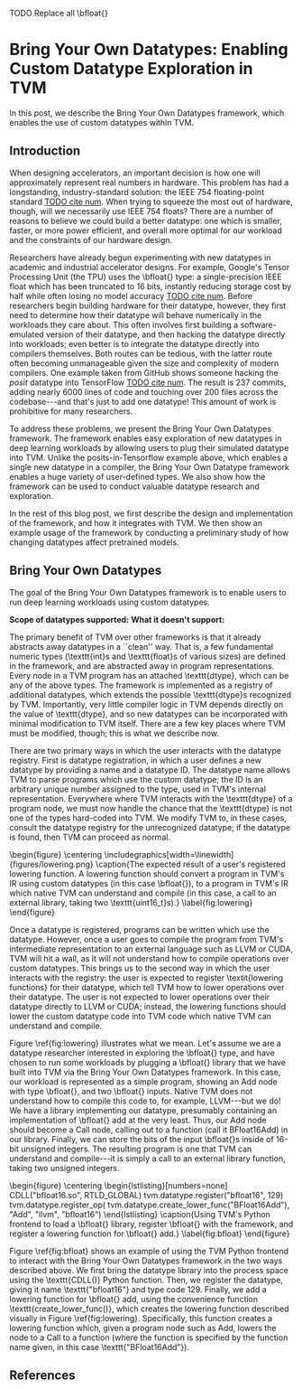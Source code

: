 TODO Replace all \bfloat{}

# Bring Your Own Datatypes: Enabling Custom Datatype Exploration in TVM

In this post, we describe the Bring Your Own Datatypes framework, which enables the use of custom datatypes within TVM.

## Introduction

When designing accelerators, an important decision is how one will approximately represent real numbers in hardware.
This problem has had a longstanding, industry-standard solution: the IEEE 754 floating-point standard [TODO cite num][ieee754].
When trying to squeeze the most out of hardware, though, will we necessarily use IEEE 754 floats?
There are a number of reasons to believe we could build a better datatype: one which is smaller, faster, or more power efficient, and overall more optimal for our workload and the constraints of our hardware design.

Researchers have already begun experimenting with new datatypes in academic and industrial accelerator designs.
For example, Google's Tensor Processing Unit (the TPU) uses the \bfloat{} type: a single-precision IEEE float which has been truncated to 16 bits, instantly reducing storage cost by half while often losing no model accuracy [TODO cite num][jouppi2017datacenter].
Before researchers begin building hardware for their datatype, however, they first need to determine how their datatype will behave numerically in the workloads they care about.
This often involves first building a software-emulated version of their datatype, and then hacking the datatype directly into workloads;
even better is to integrate the datatype directly into compilers themselves.
Both routes can be tedious, with the latter route often becoming unmanageable given the size and complexity of modern compilers.
One example taken from GitHub shows someone hacking the *posit* datatype into TensorFlow [TODO cite num][posittensorflow].
The result is 237 commits, adding nearly 6000 lines of code and touching over 200 files across the codebase---and that's just to add one datatype!
This amount of work is prohibitive for many researchers.

To address these problems, we present the Bring Your Own Datatypes framework.
The framework enables easy exploration of new datatypes in deep learning workloads by allowing users to plug their simulated datatype into TVM.
Unlike the posits-in-Tensorflow example above, which enables a single new datatype in a compiler, the Bring Your Own Datatype framework enables a huge variety of user-defined types.
We also show how the framework can be used to conduct valuable datatype research and exploration.

In the rest of this blog post, we first describe the design and implementation of the framework, and how it integrates with TVM.
We then show an example usage of the framework by conducting a preliminary study of how changing datatypes affect pretrained models.

## Bring Your Own Datatypes

The goal of the Bring Your Own Datatypes framework
  is to enable users to run deep learning workloads
  using custom datatypes.

**Scope of datatypes supported:**
**What it doesn't support:**

The primary benefit of TVM over other frameworks is that it already abstracts away datatypes in a ``clean'' way.
That is, a few fundamental numeric types (\texttt{int}s and \texttt{float}s of various sizes) are defined in the framework, and are abstracted away in program representations.
Every node in a TVM program has an attached \texttt{dtype}, which can be any of the above types.
The framework is implemented as a registry of additional datatypes, which extends the possible \texttt{dtype}s recognized by TVM.
Importantly, very little compiler logic in TVM depends directly on the value of \texttt{dtype}, and so new datatypes can be incorporated with minimal modification to TVM itself.
There are a few key places where TVM must be modified, though; this is what we describe now.

There are two primary ways in which the user interacts with the datatype registry.
First is datatype registration, in which a user defines a new datatype by providing a name and a datatype ID.
The datatype name allows TVM to parse programs which use the custom datatype; 
the ID is an arbitrary unique number assigned to the type, used in TVM's internal representation.
Everywhere where TVM interacts with the \texttt{dtype} of a program node, we must now handle the chance that the \texttt{dtype} is not one of the types hard-coded into TVM.
We modify TVM to, in these cases, consult the datatype registry for the unrecognized datatype;
if the datatype is found, then TVM can proceed as normal.


\begin{figure}
    \centering
    \includegraphics[width=\linewidth]{figures/lowering.png}
    \caption{The expected result of a user's registered lowering function. A lowering function should convert a program in TVM's IR using custom datatypes (in this case \bfloat{}), to a program in TVM's IR which native TVM can understand and compile (in this case, a call to an external library, taking two \texttt{uint16\_t}s).}
    \label{fig:lowering}
\end{figure}

Once a datatype is registered, programs can be written which use the datatype.
However, once a user goes to compile the program from TVM's intermediate representation to an external language such as LLVM or CUDA, TVM will hit a wall, as it will not understand how to compile operations over custom datatypes.
This brings us to the second way in which the user interacts with the registry:
the user is expected to register \textit{lowering functions} for their datatype, which tell TVM how to lower operations over their datatype.
The user is not expected to lower operations over their datatype directly to LLVM or CUDA;
instead, the lowering functions should lower the custom datatype code into TVM code which native TVM can understand and compile.


Figure \ref{fig:lowering} illustrates what we mean.
Let's assume we are a datatype researcher interested in exploring the \bfloat{} type, and have chosen to run some workloads by plugging a \bfloat{} library that we have built into TVM via the Bring Your Own Datatypes framework.
In this case, our workload is represented as a simple program, showing an Add node with type \bfloat{}, and two \bfloat{} inputs.
Native TVM does not understand how to compile this code to, for example, LLVM---but we do!
We have a library implementing our datatype, presumably containing an implementation of \bfloat{} add at the very least.
Thus, our Add node should become a Call node, calling out to a function (call it BFloat16Add) in our library.
Finally, we can store the bits of the input \bfloat{}s inside of 16-bit unsigned integers.
The resulting program is one that TVM can understand and compile---it is simply a call to an external library function, taking two unsigned integers.

\begin{figure}
    \centering
    \begin{lstlisting}[numbers=none]
CDLL("bfloat16.so", RTLD_GLOBAL)
tvm.datatype.register("bfloat16", 129)
tvm.datatype.register_op(
    tvm.datatype.create_lower_func("BFloat16Add"),
    "Add", "llvm", "bfloat16")
    \end{lstlisting}
    \caption{Using TVM's Python frontend to load a \bfloat{} library, register \bfloat{} with the framework, and register a lowering function for \bfloat{} add.}
    \label{fig:bfloat}
\end{figure}

Figure \ref{fig:bfloat} shows an example of using the TVM Python frontend to interact with the Bring Your Own Datatypes framework in the two ways described above.
We first bring the datatype library into the process space using the \texttt{CDLL()} Python function.
Then, we register the datatype, giving it name \texttt{"bfloat16"} and type code 129.
Finally, we add a lowering function for \bfloat{} add, using the convenience function \texttt{create\_lower\_func()}, which creates the lowering function described visually in Figure \ref{fig:lowering}.
Specifically, this function creates a lowering function which, given a program node such as Add, lowers the node to a Call to a function (where the function is specified by the function name given, in this case \texttt{"BFloat16Add"}).


## References
[ieee754]: TODO
[jouppi2017datacenter]: TODO
[posittensorflow]: TODO
